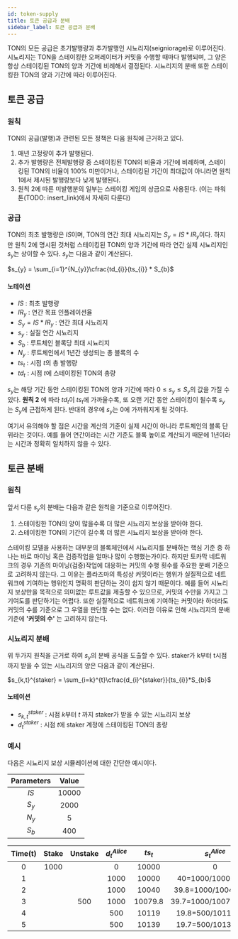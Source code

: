 ```yaml
---
id: token-supply
title: 토큰 공급과 분배
sidebar_label: 토큰 공급과 분배
---
```


TON의 모든 공급은 초기발행량과 추가발행인 시뇨리지(seigniorage)로 이루어진다. 시뇨리지는 TON을 스테이킹한 오퍼레이터가 커밋을 수행할 때마다 발행되며, 그 양은 항상 스테이킹된 TON의 양과 기간에 비례해서 결정된다. 시뇨리지의 분배 또한 스테이킹한 TON의 양과 기간에 따라 이루어진다.

## 토큰 공급

### 원칙
TON의 공급(발행)과 관련된 모든 정책은 다음 원칙에 근거하고 있다.

1. 매년 고정량이 추가 발행된다.
2. 추가 발행량은 전체발행량 중 스테이킹된 TON의 비율과 기간에 비례하며, 스테이킹된 TON의 비율이 100% 미만이거나, 스테이킹된 기간이 최대값이 아니라면 원칙 1에서 제시된 발행량보다 낮게 발행된다.
3. 원칙 2에 따른 미발행분의 일부는 스테이킹 게임의 상금으로 사용된다. (이는 파워톤(TODO: insert_link)에서 자세히 다룬다)

### 공급
TON의 최초 발행량은 $IS$이며, TON의 연간 최대 시뇨리지는 $S_{y} = IS*IR_{y}$이다. 하지만 원칙 2에 명시된 것처럼 스테이킹된 TON의 양과 기간에 따라 연간 실제 시뇨리지인 $s_{y}$는 상이할 수 있다. $s_{y}$는 다음과 같이 계산된다.

$s_{y} = \sum_{i=1}^{N_{y}}\cfrac{td_{i}}{ts_{i}} * S_{b}$

#### 노테이션
* $IS$ : 최초 발행량
* $IR_{y}$ : 연간 목표 인플레이션율
* $S_{y}  = IS*IR_{y}$ : 연간 최대 시뇨리지
* $s_{y}$ : 실질 연간 시뇨리지
* $S_{b}$ : 루트체인 블록당 최대 시뇨리지
* $N_{y}$ : 루트체인에서 1년간 생성되는 총 블록의 수
* $ts_{t}$ : 시점 $t$의 총 발행량
* $td_{t}$ : 시점 $t$에 스테이킹된 TON의 총량

$s_{y}$는 해당 기간 동안 스테이킹된 TON의 양과 기간에 따라 $0\leq{s_{y}}\leq{S_{y}}$의 값을 가질 수 있다. **원칙 2** 에 따라 $td_{t}$이 $ts_{t}$에 가까울수록, 또 오랜 기간 동안 스테이킹이 될수록 $s_{y}$는 $S_{y}$에 근접하게 된다. 반대의 경우에 $s_{y}$는 0에 가까워지게 될 것이다.

여기서 유의해야 할 점은 시간을 계산의 기준이 실제 시간이 아니라 루트체인의 블록 단위라는 것이다. 예를 들어 연간이라는 시간 기준도 블록 높이로 계산되기 때문에 1년이라는 시간과 정확히 일치하지 않을 수 있다.

## 토큰 분배

### 원칙
앞서 다룬 $s_{y}$의 분배는 다음과 같은 원칙을 기준으로 이루어진다.

1. 스테이킹한 TON의 양이 많을수록 더 많은 시뇨리지 보상을 받아야 한다.
2. 스테이킹한 TON의 기간이 길수록 더 많은 시뇨리지 보상을 받아야 한다.

스테이킹 모델을 사용하는 대부분의 블록체인에서 시뇨리지를 분배하는 핵심 기준 중 하나는 바로 마이닝 혹은 검증작업을 얼마나 많이 수행했는가이다. 하지만 토카막 네트워크의 경우 기존의 마이닝(검증)작업에 대응하는 커밋의 수행 횟수를 주요한 분배 기준으로 고려하지 않는다. 그 이유는 플라즈마의 특성상 커밋이라는 행위가 실질적으로 네트워크에 기여하는 행위인지 명확히 판단하는 것이 쉽지 않기 때문이다. 예를 들어 시뇨리지 보상만을 목적으로 의미없는 루트값을 제출할 수 있으므로, 커밋의 수만을 가지고 그 기여도를 판단하기는 어렵다. 또한 실질적으로 네트워크에 기여하는 커밋이라 하더라도 커밋의 수를 기준으로 그 우열을 판단할 수는 없다. 이러한 이유로 인해 시뇨리지의 분배 기준에 **'커밋의 수'** 는 고려하지 않는다.

### 시뇨리지 분배
위 두가지 원칙을 근거로 하여 $s_{y}$의 분배 공식을 도출할 수 있다. staker가 k부터 t시점까지 받을 수 있는 시뇨리지의 양은 다음과 같이 계산된다.

$s_{k,t}^{staker} = \sum_{i=k}^{t}\cfrac{d_{i}^{staker}}{ts_{i}}*S_{b}$

#### 노테이션
* $s_{k,t}^{staker}$ : 시점 $k$부터 $t$ 까지 staker가 받을 수 있는 시뇨리지 보상
* $d_{t}^{staker}$ : 시점 $t$에 staker 계정에 스테이킹된 TON의 총량


### 예시
다음은 시뇨리지 보상 시뮬레이션에 대한 간단한 예시이다.

| Parameters | Value |
|:----------:|:-----:|
|    $IS$    | 10000 |
|  $S_{y}$   | 2000  |
|  $N_{y}$   |   5   |
|  $S_{b}$   |  400  |



| Time(t) | Stake | Unstake | $d_{t}^{Alice}$ | $ts_{t}$ | $s_{t}^{Alice}$ |
|:-------:|:-----:|:-------:|:---------------:|:--------:|:---------------:|
|    0    | 1000  |         |        0        |  10000 |0                |
|    1    |       |         |      1000       |  10000 |40=1000/10000*400|
|    2    |       |         |      1000     |  10040 |39.8=1000/10040*400|
|    3    |       |   500   |      1000     |10079.8|39.7=1000/10079.8*400|
|    4    |       |         |       500       |  10119   |19.8=500/10119*400 |
|    5    |       |         |       500       |  10139   |19.7=500/10139*400 |
